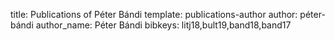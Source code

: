 title: Publications of Péter Bándi
template: publications-author
author: péter-bándi
author_name: Péter Bándi
bibkeys: litj18,bult19,band18,band17